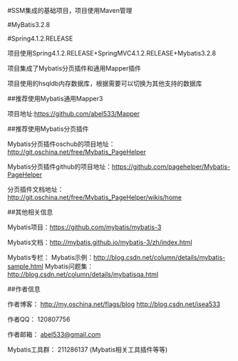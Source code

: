 #SSM集成的基础项目，项目使用Maven管理

#MyBatis3.2.8

#Spring4.1.2.RELEASE

项目使用Spring4.1.2.RELEASE+SpringMVC4.1.2.RELEASE+Mybatis3.2.8

项目集成了Mybatis分页插件和通用Mapper插件

项目使用的hsqldb内存数据库，根据需要可以切换为其他支持的数据库

##推荐使用Mybatis通用Mapper3

项目地址:https://github.com/abel533/Mapper

##推荐使用Mybatis分页插件

Mybatis分页插件oschub的项目地址：http://git.oschina.net/free/Mybatis_PageHelper

Mybatis分页插件github的项目地址：https://github.com/pagehelper/Mybatis-PageHelper

分页插件文档地址：http://git.oschina.net/free/Mybatis_PageHelper/wikis/home

##其他相关信息

Mybatis项目：https://github.com/mybatis/mybatis-3

Mybatis文档：http://mybatis.github.io/mybatis-3/zh/index.html

Mybatis专栏：
	Mybatis示例：http://blog.csdn.net/column/details/mybatis-sample.html
	Mybatis问题集：http://blog.csdn.net/column/details/mybatisqa.html

##作者信息

作者博客：
	http://my.oschina.net/flags/blog
	http://blog.csdn.net/isea533
	
作者QQ： 120807756

作者邮箱： abel533@gmail.com

Mybatis工具群： 211286137 (Mybatis相关工具插件等等)
